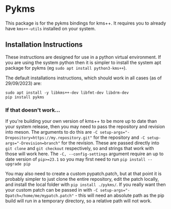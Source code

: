 # Pykms
This package is for the pykms bindings for kms++. It requires you to already have `kms++-utils` installed on your system.

## Installation Instructions
These instructions are designed for use in a python virtual environment. If you are using the system python then it is simpler to install the system apt package for pykms (eg `sudo apt install python3-kms++`).

The default installations instructions, which should work in all cases (as of 29/09/2023) are:
```
sudo apt install -y libkms++-dev libfmt-dev libdrm-dev
pip install pykms
```

### If that doesn't work...

If you're building your own version of kms++ to be more up to date than your system release, then you may need to pass the repository and revision into meson. The arguments to do this are `-C setup-args="-Drepository=https://my.repository.git"` for the repository and `-C setup-args="-Drevision=branch"` for the revision. These are passed directly into `git clone` and `git checkout` respectively, so and strings that work with those will work here. The `-C, --config-settings` argument require an up to date version of `pip>=23.1` so you may first need to run `pip install --upgrade pip`

You may also need to create a custom pypatch.patch, but at that point it is probably simpler to just clone the entire repository, edit the patch locally, and install the local folder with `pip install ./pykms/`. If you really want then your custom patch can be passed in with `-C setup-args="-Dpatch=/home/me/mypatch.patch"` - this will need an absolute path as the pip build will run in a temporary directory, so a relative path will not work.
